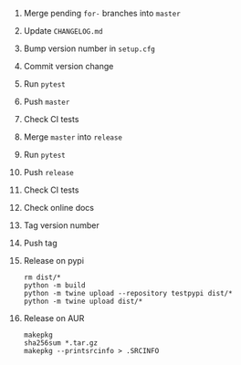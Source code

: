 1. Merge pending `for-` branches into `master`
1. Update `CHANGELOG.md`
1. Bump version number in `setup.cfg`
1. Commit version change
1. Run `pytest`
1. Push `master`
1. Check CI tests
1. Merge `master` into `release`
1. Run `pytest`
1. Push `release`
1. Check CI tests
1. Check online docs
1. Tag version number
1. Push tag
1. Release on pypi

   ```
   rm dist/*
   python -m build
   python -m twine upload --repository testpypi dist/*
   python -m twine upload dist/*
   ```

1. Release on AUR

   ```
   makepkg
   sha256sum *.tar.gz
   makepkg --printsrcinfo > .SRCINFO
   ```
